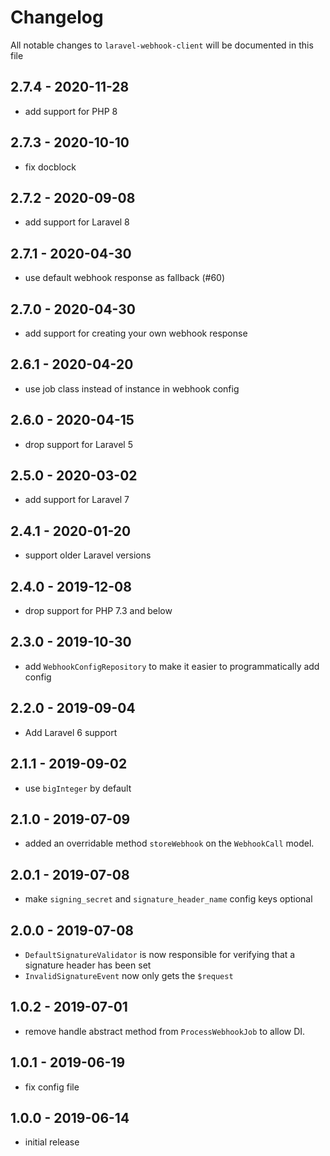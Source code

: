 # Changelog

All notable changes to `laravel-webhook-client` will be documented in this file

## 2.7.4 - 2020-11-28

- add support for PHP 8

## 2.7.3 - 2020-10-10

- fix docblock

## 2.7.2 - 2020-09-08

- add support for Laravel 8

## 2.7.1 - 2020-04-30

- use default webhook response as fallback (#60)

## 2.7.0 - 2020-04-30

- add support for creating your own webhook response

## 2.6.1 - 2020-04-20

- use job class instead of instance in webhook config

## 2.6.0 - 2020-04-15

- drop support for Laravel 5

## 2.5.0 - 2020-03-02

- add support for Laravel 7

## 2.4.1 - 2020-01-20

- support older Laravel versions

## 2.4.0 - 2019-12-08

- drop support for PHP 7.3 and below

## 2.3.0 - 2019-10-30

- add `WebhookConfigRepository` to make it easier to programmatically add config 

## 2.2.0 - 2019-09-04

- Add Laravel 6 support

## 2.1.1 - 2019-09-02

- use `bigInteger` by default

## 2.1.0 - 2019-07-09

- added an overridable method `storeWebhook` on the `WebhookCall` model.

## 2.0.1 - 2019-07-08

- make `signing_secret` and `signature_header_name` config keys optional

## 2.0.0 - 2019-07-08

- `DefaultSignatureValidator` is now responsible for verifying that a signature header has been set
- `InvalidSignatureEvent` now only gets the `$request`

## 1.0.2 - 2019-07-01

- remove handle abstract method from `ProcessWebhookJob` to allow DI.

## 1.0.1 - 2019-06-19

- fix config file

## 1.0.0 - 2019-06-14

- initial release
